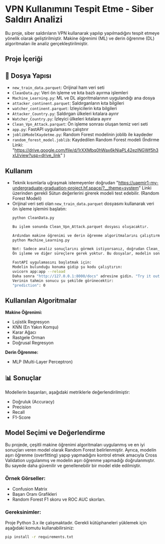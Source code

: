 # VPN Kullanımını Tespit Etme - Siber Saldırı Analizi

Bu proje, siber saldırıların VPN kullanarak yapılıp yapılmadığını tespit etmeye yönelik olarak geliştirilmiştir. Makine öğrenimi (ML) ve derin öğrenme (DL) algoritmaları ile analiz gerçekleştirilmiştir.

## Proje İçeriği

## 📁 Dosya Yapısı

- `new_train_data.parquet`: Orijinal ham veri seti
- `CleanData.py`: Veri ön işleme ve kıta bazlı ayırma işlemleri
- `Machine_Learning.py`: ML ve DL algoritmalarının uygulandığı ana dosya
- `attacker_continent.parquet`: Saldırganların kıta bilgileri
- `watcher_continent.parquet`: İzleyicilerin kıta bilgileri
- `Attacker_Country.py`: Saldırgan ülkeleri kıtalara ayırır
- `Watcher_Country.py`: İzleyici ülkeleri kıtalara ayırır
- `Clean_Vpn_Attack.parquet`: Ön işleme sonrası oluşan temiz veri seti
- `app.py`: FastAPI uygulamasını çalıştırır
- `joblibModelKaydetme.py`: Random Forest modelinin joblib ile kaydeder
- `random_forest_model.joblib`: Kaydedilen Random Forest modeli (İndirme Linki: "https://drive.google.com/file/d/1rXXMbq0hWax6kNiaPL42ezINGWf5h3xU/view?usp=drive_link" ) 

## Kullanım
- Teknik kısımlarla uğraşmak istemeyenler doğrudan "https://uaemir1-my-undergraduate-graduation-project.hf.space/?__theme=system" Linki üzerinden gerekli Sütun değerlerini girerek modeli test edebilir. (Random Forest Modeli)
- Orijinal veri seti olan `new_train_data.parquet` dosyasını kullanarak veri ön işleme işlemini başlatın:
   ```bash
   python CleanData.py

   Bu işlem sonunda Clean_Vpn_Attack.parquet dosyası oluşacaktır.

   Ardından makine öğrenimi ve derin öğrenme algoritmalarını çalıştırmak için:
   python Machine_Learning.py

   Not: Sadece analiz sonuçlarını görmek istiyorsanız, doğrudan Clean_Vpn_Attack.parquet ve Machine_Learning.py dosyalarını kullanabilirsiniz.
   Ön işleme ve diğer süreçlere gerek yoktur. Bu dosyalar, modelin sonuçlarına doğrudan erişim sağlar.

   FastAPI uygulamasını başlatmak için:
   Modelin bulunduğu konuma gidip şu kodu çalıştırın:
   uvicorn app:app --reload
   Daha sonra "http://127.0.0.1:8000/docs" adresine gidin. "Try it out" butonuna basıp örnek veriler girerek tahmin sonuçlarını kontrol edebilirsiniz.
   Verinin tahmin sonucu şu şekilde görünecektir:
   "prediction": 0
   
## Kullanılan Algoritmalar

**Makine Öğrenimi:**
- Lojistik Regresyon
- KNN (En Yakın Komşu)
- Karar Ağacı
- Rastgele Orman
- Doğrusal Regresyon

**Derin Öğrenme:**
- MLP (Multi-Layer Perceptron)

## 📊 Sonuçlar

Modellerin başarıları, aşağıdaki metriklerle değerlendirilmiştir:
- Doğruluk (Accuracy)
- Precision
- Recall
- F1-Score

## Model Seçimi ve Değerlendirme
Bu projede, çeşitli makine öğrenimi algoritmaları uygulanmış ve en iyi sonuçları veren model olarak Random Forest belirlenmiştir. Ayrıca, modelin aşırı öğrenme (overfitting) yapıp yapmadığını kontrol etmek amacıyla Cross Validation uygulanmış ve modelin aşırı öğrenme yapmadığı doğrulanmıştır. Bu sayede daha güvenilir ve genellenebilir bir model elde edilmiştir.

### Örnek Görseller:
- Confusion Matrix
- Başarı Oranı Grafikleri
- Random Forest F1 skoru ve ROC AUC skorları.
  
### Gereksinimler:
Proje Python 3.x ile çalışmaktadır. Gerekli kütüphaneleri yüklemek için aşağıdaki komutu kullanabilirsiniz:

```bash
pip install -r requirements.txt
